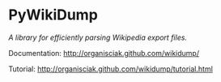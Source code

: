PyWikiDump
==========

*A library for efficiently parsing Wikipedia export files.*

Documentation: http://organisciak.github.com/wikidump/

Tutorial: http://organisciak.github.com/wikidump/tutorial.html
